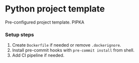 # Python project template
Pre-configured project template.
PIPKA
### Setup steps
1. Create `Dockerfile` if needed or remove `.dockerignore`.
1. Install pre-commit hooks with `pre-commit install` from shell.
1. Add CI pipeline if needed.
